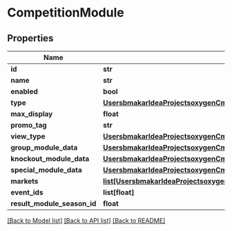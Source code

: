 # CompetitionModule

## Properties
Name | Type | Description | Notes
------------ | ------------- | ------------- | -------------
**id** | **str** |  | [optional] 
**name** | **str** |  | [optional] 
**enabled** | **bool** |  | [optional] 
**type** | [**UsersbmakarIdeaProjectsoxygenCmsApisrcmainresourcesstaticprivatecomponentscompetitionModuleTypeYamlCompetitionModuleType**](UsersbmakarIdeaProjectsoxygenCmsApisrcmainresourcesstaticprivatecomponentscompetitionModuleTypeYamlCompetitionModuleType.md) |  | [optional] 
**max_display** | **float** |  | [optional] 
**promo_tag** | **str** |  | [optional] 
**view_type** | [**UsersbmakarIdeaProjectsoxygenCmsApisrcmainresourcesstaticprivatecomponentsviewTypeYamlViewType**](UsersbmakarIdeaProjectsoxygenCmsApisrcmainresourcesstaticprivatecomponentsviewTypeYamlViewType.md) |  | [optional] 
**group_module_data** | [**UsersbmakarIdeaProjectsoxygenCmsApisrcmainresourcesstaticprivatecomponentscompetitionGroupModuleDataYamlGroupModuleData**](UsersbmakarIdeaProjectsoxygenCmsApisrcmainresourcesstaticprivatecomponentscompetitionGroupModuleDataYamlGroupModuleData.md) |  | [optional] 
**knockout_module_data** | [**UsersbmakarIdeaProjectsoxygenCmsApisrcmainresourcesstaticprivatecomponentscompetitionKnockoutModuleDataYamlKnockoutModuleData**](UsersbmakarIdeaProjectsoxygenCmsApisrcmainresourcesstaticprivatecomponentscompetitionKnockoutModuleDataYamlKnockoutModuleData.md) |  | [optional] 
**special_module_data** | [**UsersbmakarIdeaProjectsoxygenCmsApisrcmainresourcesstaticprivatecomponentscompetitionSpecialModuleDataYamlSpecialModuleData**](UsersbmakarIdeaProjectsoxygenCmsApisrcmainresourcesstaticprivatecomponentscompetitionSpecialModuleDataYamlSpecialModuleData.md) |  | [optional] 
**markets** | [**list[UsersbmakarIdeaProjectsoxygenCmsApisrcmainresourcesstaticprivatecomponentscompetitionMarketYamlCompetitionMarket]**](UsersbmakarIdeaProjectsoxygenCmsApisrcmainresourcesstaticprivatecomponentscompetitionMarketYamlCompetitionMarket.md) |  | [optional] 
**event_ids** | **list[float]** |  | [optional] 
**result_module_season_id** | **float** |  | [optional] 

[[Back to Model list]](../README.md#documentation-for-models) [[Back to API list]](../README.md#documentation-for-api-endpoints) [[Back to README]](../README.md)

